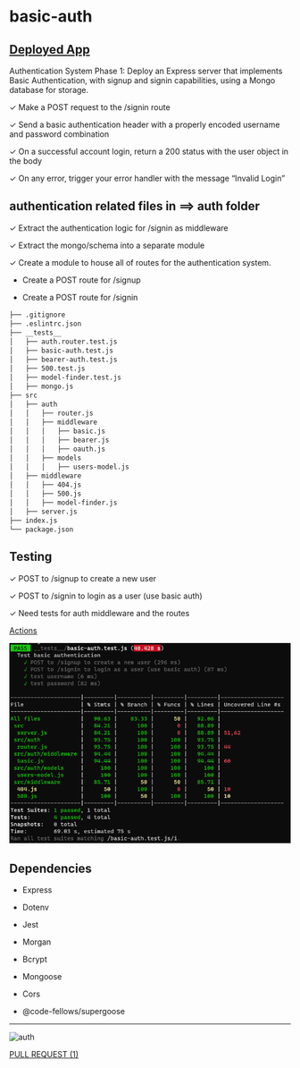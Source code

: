 # basic-auth

## [Deployed App](https://basic-auth-wafa.herokuapp.com/)

Authentication System Phase 1: Deploy an Express server that implements Basic Authentication, with signup and signin capabilities, using a Mongo database for storage.

✓  Make a POST request to the /signin route

✓  Send a basic authentication header with a properly encoded username and password combination

✓  On a successful account login, return a 200 status with the user object in the body

✓  On any error, trigger your error handler with the message “Invalid Login”

## authentication related files in ==> auth folder

✓ Extract the authentication logic for /signin as middleware

✓ Extract the mongo/schema into a separate module

✓ Create a module to house all of routes for the authentication system.

- Create a POST route for /signup

- Create a POST route for /signin

```
├── .gitignore
├── .eslintrc.json
├── __tests__
│   ├── auth.router.test.js
│   ├── basic-auth.test.js
│   ├── bearer-auth.test.js
│   ├── 500.test.js
│   ├── model-finder.test.js
│   ├── mongo.js
├── src
│   ├── auth
│   │   ├── router.js
│   │   ├── middleware
│   │   │   ├── basic.js
│   │   │   ├── bearer.js
│   │   │   ├── oauth.js
│   │   ├── models
│   │   │   ├── users-model.js
│   ├── middleware
│   │   ├── 404.js
│   │   ├── 500.js
│   │   ├── model-finder.js
│   ├── server.js
├── index.js
└── package.json
```

## Testing

✓ POST to /signup to create a new user

✓ POST to /signin to login as a user (use basic auth)

✓ Need tests for auth middleware and the routes


[Actions](https://github.com/wafaankoush99/basic-auth/actions)


![](./test.png)

## Dependencies 

- Express

- Dotenv

- Jest

- Morgan

- Bcrypt

- Mongoose

- Cors

- @code-fellows/supergoose

***

![auth](https://user-images.githubusercontent.com/78326110/119287469-3bfff300-bc4f-11eb-9c20-d0c0fa7bff7f.png)

[PULL REQUEST (1) ](https://github.com/wafaankoush99/basic-auth/pull/1)


